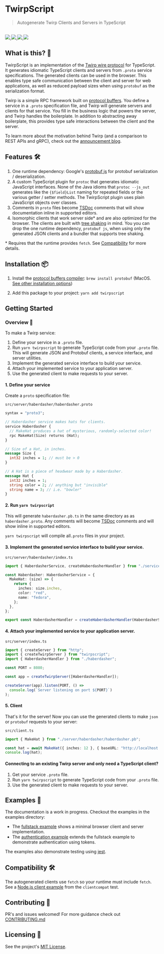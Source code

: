 # TwirpScript

<blockquote>Autogenerate Twirp Clients and Servers in TypeScript</blockquote>

<br />

<a href="https://www.npmjs.com/package/twirpscript">
  <img src="https://img.shields.io/npm/v/twirpscript.svg">
</a>
<a href="https://github.com/tatethurston/twirpscript/blob/master/LICENSE">
  <img src="https://img.shields.io/npm/l/twirpscript.svg">
</a>
<a href="https://www.npmjs.com/package/twirpscript">
  <img src="https://img.shields.io/npm/dy/twirpscript.svg">
</a>
<a href="https://github.com/tatethurston/twirpscript/actions/workflows/ci.yml">
  <img src="https://github.com/tatethurston/twirpscript/actions/workflows/ci.yml/badge.svg">
</a>

## What is this? 🧐

TwirpScript is an implementation of the [Twirp wire protocol](https://github.com/twitchtv/twirp/blob/main/PROTOCOL.md) for TypeScript. It generates idiomatic TypeScript clients and servers from `.proto` service specifications. The generated clients can be used in the browser. This enables type safe communication between the client and server for web applications, as well as reduced payload sizes when using `protobuf` as the serialization format.

Twirp is a simple RPC framework built on [protocol buffers](https://developers.google.com/protocol-buffers/). You define a service in a `.proto` specification file, and Twirp will generate servers and clients for that service. You fill in the business logic that powers the server, and Twirp handles the boilerplate. In addition to abstracting away boilerplate, this provides type safe interactions between the client and the server.

To learn more about the motivation behind Twirp (and a comparison to REST APIs and gRPC), check out the [announcement blog](https://blog.twitch.tv/en/2018/01/16/twirp-a-sweet-new-rpc-framework-for-go-5f2febbf35f/).

## Features 🛠

1. One runtime dependency: Google's [protobuf js](https://github.com/protocolbuffers/protobuf/tree/master/js) for protobuf serialization / deserialization.
2. A custom TypeScript plugin for `protoc` that generates idiomatic JavaScript interfaces. None of the Java idioms that `protoc --js_out` generates like the `{$field}List` naming for repeated fields or the various getter / setter methods. The TwirpScript plugin uses plain JavaScript objects over classes.
3. Comments in `proto` files become [TSDoc](https://github.com/microsoft/tsdoc) comments that will show documentation inline in supported editors.
4. Isomorphic clients that work server side\* and are also optimized for the browser. The clients are built with [tree shaking](https://developer.mozilla.org/en-US/docs/Glossary/Tree_shaking) in mind. You you can drop the one runtime dependency, `protobuf js`, when using only the generated JSON clients and a bundler that supports tree shaking.

\* Requires that the runtime provides `fetch`. See [Compatibility](#compatibility-) for more details.

## Installation 📦

1. Install the [protocol buffers compiler](https://developers.google.com/protocol-buffers):
   `brew install protobuf` (MacOS. [See other installation options](https://grpc.io/docs/protoc-installation/))

1. Add this package to your project:
   `yarn add twirpscript`

## Getting Started

### Overview 📖

To make a Twirp service:

1. Define your service in a `.proto` file.
2. Run `yarn twirpscript` to generate TypeScript code from your `.proto` file. This will generate JSON and Protobuf clients, a service interface, and server utilities.
3. Implement the generated service interface to build your service.
4. Attach your implemented service to your application server.
5. Use the generated client to make requests to your server.

#### 1. Define your service

Create a `proto` specification file:

`src/server/haberdasher/haberdasher.proto`

```protobuf
syntax = "proto3";

// Haberdasher service makes hats for clients.
service Haberdasher {
  // MakeHat produces a hat of mysterious, randomly-selected color!
  rpc MakeHat(Size) returns (Hat);
}

// Size of a Hat, in inches.
message Size {
  int32 inches = 1; // must be > 0
}

// A Hat is a piece of headwear made by a Haberdasher.
message Hat {
  int32 inches = 1;
  string color = 2; // anything but "invisible"
  string name = 3; // i.e. "bowler"
}
```

#### 2. Run `yarn twirpscript`

This will generate `haberdasher.pb.ts` in the same directory as as `haberdasher.proto`. Any comments will become [TSDoc](https://github.com/microsoft/tsdoc) comments and will show inline in supported editors.

`yarn twirpscript` will compile all`.proto` files in your project.

#### 3. Implement the generated service interface to build your service.

`src/server/haberdasher/index.ts`

```ts
import { HaberdasherService, createHaberdasherHandler } from "./service.pb";

const Haberdasher: HaberdasherService = {
  MakeHat: (size) => {
    return {
      inches: size.inches,
      color: "red",
      name: "fedora",
    };
  },
};

export const HaberdasherHandler = createHaberdasherHandler(HaberdasherService);
```

#### 4. Attach your implemented service to your application server.

`src/server/index.ts`

```ts
import { createServer } from "http";
import { createTwirpServer } from "twirpscript";
import { HaberdasherHandler } from "./haberdasher";

const PORT = 8080;

const app = createTwirpServer([HaberdasherHandler]);

createServer(app).listen(PORT, () =>
  console.log(`Server listening on port ${PORT}`)
);
```

#### 5. Client

That's it for the server! Now you can use the generated clients to make `json` or `protobuf` requests to your server:

`src/client.ts`

```ts
import { MakeHat } from "./server/haberdasher/haberdasher.pb";

const hat = await MakeHat({ inches: 12 }, { baseURL: "http://localhost:8080" });
console.log(hat);
```

#### Connecting to an existing Twirp server and only need a TypeScript client?

1. Get your service `.proto` file.
2. Run `yarn twirpscript` to generate TypeScript code from your `.proto` file.
3. Use the generated client to make requests to your server.

## Examples 🚀

The documentation is a work in progress. Checkout the examples in the examples directory:

- The [fullstack example](https://github.com/tatethurston/twirpscript/blob/main/examples/basic-fullstack) shows a minimal browser client and server implementation.
- The [authentication example](https://github.com/tatethurston/twirpscript/blob/main/examples/authentication) extends the fullstack example to demonstrate authentication using tokens.

The examples also demonstrate testing using [jest](https://jestjs.io/).

## Compatibility 🛠

The autogenerated clients use `fetch` so your runtime must include `fetch`. See a [Node.js client example](https://github.com/tatethurston/TwirpScript/blob/main/examples/twirp-clientcompat/src/client-harness.ts#L11-L12) from the `clientcompat` test.

## Contributing 👫

PR's and issues welcomed! For more guidance check out [CONTRIBUTING.md](https://github.com/tatethurston/twirpscript/blob/main/CONTRIBUTING.md)

## Licensing 📃

See the project's [MIT License](https://github.com/tatethurston/twirpscript/blob/main/LICENSE).
